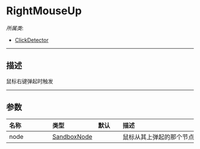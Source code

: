 # RightMouseUp

*所属类*:
* [ClickDetector](/Api/Classes/Input/ClickDetector.md)
------------------------------------------------------------------------------------------
## 描述

鼠标右键弹起时触发

------------------------------------------------------------------------------------------
## 参数

|<div style="width:100px">名称</div>|<div style="width:100px">类型</div>|<div style="width:50px">默认</div>|<div style="width:350px">描述</div>|
|:---|:---|:---|:---|
|node|[SandboxNode](/Api/Classes/Base/SandboxNode.md)||鼠标从其上弹起的那个节点|
